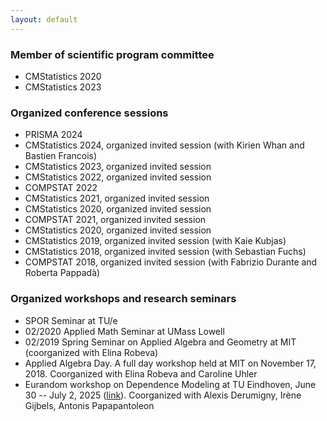 ```yaml
---
layout: default
---
```


### Member of scientific program committee
* CMStatistics 2020
* CMStatistics 2023


### Organized conference sessions
* PRISMA 2024
* CMStatistics 2024, organized invited session (with Kirien Whan and Bastien Francois)
* CMStatistics 2023, organized invited session
* CMStatistics 2022, organized invited session
* COMPSTAT 2022
* CMStatistics 2021, organized invited session
* CMStatistics 2020, organized invited session
* COMPSTAT 2021, organized invited session
* CMStatistics 2020, organized invited session
* CMStatistics 2019, organized invited session (with Kaie Kubjas)
* CMStatistics 2018, organized invited session (with Sebastian Fuchs)
* COMPSTAT 2018, organized invited session (with Fabrizio Durante and Roberta Pappadà)


### Organized workshops and research seminars

* SPOR Seminar at TU/e
* 02/2020 Applied Math Seminar at UMass Lowell
* 02/2019	Spring Seminar on Applied Algebra and Geometry at MIT (coorganized with Elina Robeva)
* Applied Algebra Day. A full day workshop held at MIT on November 17, 2018. Coorganized with Elina Robeva and Caroline Uhler
* Eurandom workshop on Dependence Modeling at TU Eindhoven, June 30 -- July 2, 2025 ([link](https://www.eurandom.tue.nl/event/https-www-eurandom-tue-nl-event-yes-dependence-modeling/)). Coorganized with Alexis Derumigny, Irène Gijbels, Antonis Papapantoleon
